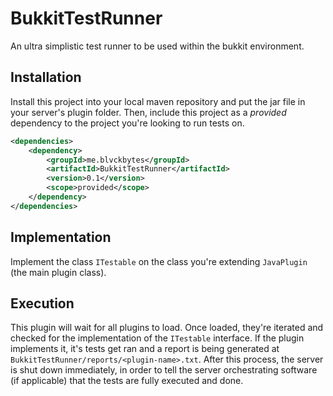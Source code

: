 <!-- This file is rendered by https://github.com/BlvckBytes/readme_helper -->

# BukkitTestRunner

An ultra simplistic test runner to be used within the bukkit environment.

<!-- #toc -->

## Installation

Install this project into your local maven repository and put the jar file in your
server's plugin folder. Then, include this project as a *provided* dependency to the
project you're looking to run tests on.

```xml
<dependencies>
    <dependency>
        <groupId>me.blvckbytes</groupId>
        <artifactId>BukkitTestRunner</artifactId>
        <version>0.1</version>
        <scope>provided</scope>
    </dependency>
</dependencies>
```

## Implementation

Implement the class `ITestable` on the class you're extending `JavaPlugin` (the main plugin class).

<!-- #include src/main/java/me/blvckbytes/bukkittestrunner/ITestable.java -->

## Execution

This plugin will wait for all plugins to load. Once loaded, they're iterated and checked for the implementation
of the `ITestable` interface. If the plugin implements it, it's tests get ran and a report is being generated
at `BukkitTestRunner/reports/<plugin-name>.txt`. After this process, the server is shut down immediately, in order
to tell the server orchestrating software (if applicable) that the tests are fully executed and done.

<!-- #configure include SKIP_LEADING_COMMENTS true -->
<!-- #configure include SKIP_LEADING_EMPTY true -->
<!-- #configure include SKIP_LEADING_PACKAGE false -->
<!-- #configure include SKIP_LEADING_IMPORTS true -->
<!-- #configure include WRAP_IN_COLLAPSIBLE true -->
